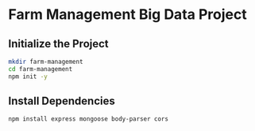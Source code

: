 # Farm Management Big Data Project

## Initialize the Project

```bash
mkdir farm-management
cd farm-management
npm init -y
```
## Install Dependencies


```bash
npm install express mongoose body-parser cors
```
